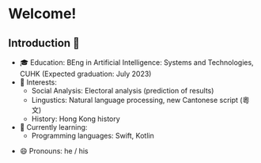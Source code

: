 # Welcome!

## Introduction 👋

- 🎓 Education: BEng in Artificial Intelligence: Systems and Technologies, CUHK (Expected graduation: July 2023)
- 🔭 Interests:
  - Social Analysis: Electoral analysis (prediction of results)
  - Lingustics: Natural language processing, new Cantonese script (粵文)
  - History: Hong Kong history
- 🌱 Currently learning:
  - Programming languages: Swift, Kotlin
<!-- - 📫 How to reach me: kwokchunkiu6@gmail.com -->
- 😄 Pronouns: he / his

